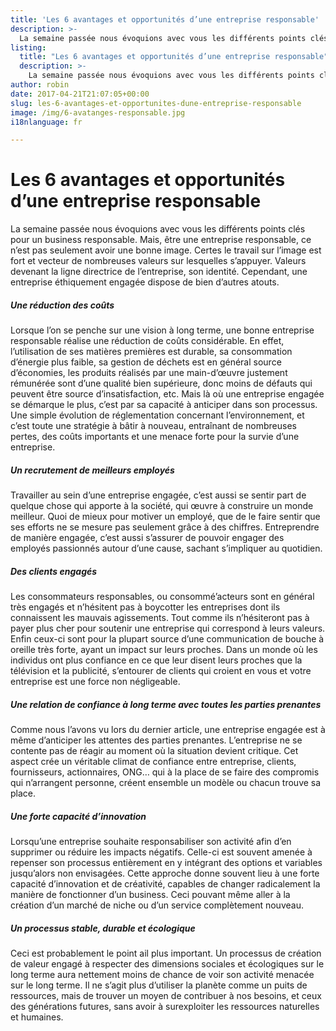 ```yaml
---
title: 'Les 6 avantages et opportunités d’une entreprise responsable'
description: >-
  La semaine passée nous évoquions avec vous les différents points clés pour un business responsable. Mais, être une entreprise responsable, ce n’est pas seulement avoir une bonne image. Certes le travail sur l’image est fort et vecteur de nombreuses valeurs sur lesquelles s’appuyer. Valeurs devenant la ligne directrice de l’entreprise, son identité. Cependant, une entreprise éthiquement engagée dispose de bien d’autres atouts.
listing:
  title: "Les 6 avantages et opportunités d’une entreprise responsable"
  description: >-
    La semaine passée nous évoquions avec vous les différents points clés pour un business responsable. Mais, être une entreprise responsable, ce n’est pas seulement avoir une bonne image. Certes le travail sur l’image est fort et vecteur de nombreuses valeurs sur lesquelles s’appuyer. Valeurs devenant la ligne directrice de l’entreprise, son identité. Cependant, une entreprise éthiquement engagée dispose de bien d’autres atouts.
author: robin
date: 2017-04-21T21:07:05+00:00
slug: les-6-avantages-et-opportunites-dune-entreprise-responsable
image: /img/6-avatanges-responsable.jpg
i18nlanguage: fr

---
```

# Les 6 avantages et opportunités d’une entreprise responsable

La semaine passée nous évoquions avec vous les différents points clés pour un business responsable. Mais, être une entreprise responsable, ce n’est pas seulement avoir une bonne image. Certes le travail sur l’image est fort et vecteur de nombreuses valeurs sur lesquelles s’appuyer. Valeurs devenant la ligne directrice de l’entreprise, son identité. Cependant, une entreprise éthiquement engagée dispose de bien d’autres atouts.

##### Une réduction des coûts

Lorsque l’on se penche sur une vision à long terme, une bonne entreprise responsable réalise une réduction de coûts considérable. En effet, l’utilisation de ses matières premières est durable, sa consommation d’énergie plus faible, sa gestion de déchets est en général source d’économies, les produits réalisés par une main-d’œuvre justement rémunérée sont d’une qualité bien supérieure, donc moins de défauts qui peuvent être source d’insatisfaction, etc. Mais là où une entreprise engagée se démarque le plus, c’est par sa capacité à anticiper dans son processus. Une simple évolution de réglementation concernant l’environnement, et c’est toute une stratégie à bâtir à nouveau, entraînant de nombreuses pertes, des coûts importants et une menace forte pour la survie d’une entreprise.

##### Un recrutement de meilleurs employés

Travailler au sein d’une entreprise engagée, c’est aussi se sentir part de quelque chose qui apporte à la société, qui œuvre à construire un monde meilleur. Quoi de mieux pour motiver un employé, que de le faire sentir que ses efforts ne se mesure pas seulement grâce à des chiffres. Entreprendre de manière engagée, c’est aussi s’assurer de pouvoir engager des employés passionnés autour d’une cause, sachant s’impliquer au quotidien.

##### Des clients engagés

Les consommateurs responsables, ou consommé’acteurs sont en général très engagés et n’hésitent pas à boycotter les entreprises dont ils connaissent les mauvais agissements. Tout comme ils n’hésiteront pas à payer plus cher pour soutenir une entreprise qui correspond à leurs valeurs. Enfin ceux-ci sont pour la plupart source d’une communication de bouche à oreille très forte, ayant un impact sur leurs proches. Dans un monde où les individus ont plus confiance en ce que leur disent leurs proches que la télévision et la publicité, s’entourer de clients qui croient en vous et votre entreprise est une force non négligeable.

##### Une relation de confiance à long terme avec toutes les parties prenantes

Comme nous l’avons vu lors du dernier article, une entreprise engagée est à même d’anticiper les attentes des parties prenantes. L’entreprise ne se contente pas de réagir au moment où la situation devient critique. Cet aspect crée un véritable climat de confiance entre entreprise, clients, fournisseurs, actionnaires, ONG… qui à la place de se faire des compromis qui n’arrangent personne, créent ensemble un modèle ou chacun trouve sa place.

##### Une forte capacité d’innovation

Lorsqu’une entreprise souhaite responsabiliser son activité afin d’en supprimer ou réduire les impacts négatifs. Celle-ci est souvent amenée à repenser son processus entièrement en y intégrant des options et variables jusqu’alors non envisagées. Cette approche donne souvent lieu à une forte capacité d’innovation et de créativité, capables de changer radicalement la manière de fonctionner d’un business. Ceci pouvant même aller à la création d’un marché de niche ou d’un service complètement nouveau.

##### Un processus stable, durable et écologique

Ceci est probablement le point ail plus important. Un processus de création de valeur engagé à respecter des dimensions sociales et écologiques sur le long terme aura nettement moins de chance de voir son activité menacée sur le long terme. Il ne s’agit plus d’utiliser la planète comme un puits de ressources, mais de trouver un moyen de contribuer à nos besoins, et ceux des générations futures, sans avoir à surexploiter les ressources naturelles et humaines.